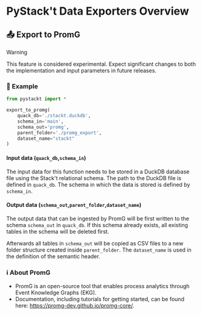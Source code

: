 # PyStack't Data Exporters Overview

## 📤 Export to PromG

> [!Warning]
> This feature is considered experimental. Expect significant changes to both the implementation and input parameters in future releases.

### 📝 Example
```python
from pystackt import *

export_to_promg(
    quack_db='./stackt.duckdb',
    schema_in='main',
    schema_out='promg',
    parent_folder='./promg_export',
    dataset_name="stackt"
)
```

#### Input data (`quack_db`,`schema_in`)
The input data for this function needs to be stored in a DuckDB database file using the Stack't relational schema. The path to the DuckDB file is defined in `quack_db`. The schema in which the data is stored is defined by `schema_in`.

#### Output data (`schema_out`,`parent_folder`,`dataset_name`)
The output data that can be ingested by PromG will be first written to the schema `schema_out` in `quack_db`. If this schema already exists, all existing tables in the schema will be deleted first.

Afterwards all tables in `schema_out` will be copied as CSV files to a new folder structure created inside `parent_folder`. The `dataset_name` is used in the definition of the semantic header.


### ℹ️ About PromG

- PromG is an open-source tool that enables process analytics through Event Knowledge Graphs (EKG).
- Documentation, including tutorials for getting started, can be found here: https://promg-dev.github.io/promg-core/.
